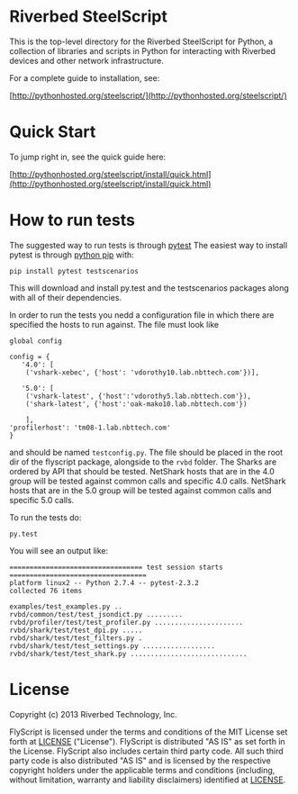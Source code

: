 Riverbed SteelScript
====================

This is the top-level directory for the Riverbed SteelScript for
Python, a collection of libraries and scripts in Python for interacting
with Riverbed devices and other network infrastructure.

For a complete guide to installation, see:

  [http://pythonhosted.org/steelscript/](http://pythonhosted.org/steelscript/)

Quick Start
===========

To jump right in, see the quick guide here:

  [http://pythonhosted.org/steelscript/install/quick.html](http://pythonhosted.org/steelscript/install/quick.html)

How to run tests
================

The suggested way to run tests is through [pytest](http://pytest.org/latest/)
The easiest way to install pytest is through
[python pip](http://www.pip-installer.org/en/latest/installing.html) with:

    pip install pytest testscenarios

This will download and install py.test and the testscenarios packages along
with all of their dependencies. 

In order to run the tests you nedd a configuration file in which there are
specified the hosts to run against. The file must look like


    global config

    config = {
       '4.0': [
        ('vshark-xebec', {'host': 'vdorothy10.lab.nbttech.com'})],
                        
       '5.0': [
        ('vshark-latest', {'host':'vdorothy5.lab.nbttech.com'}),
        ('shark-latest', {'host':'oak-mako10.lab.nbttech.com'})

        ],
	'profilerhost': 'tm08-1.lab.nbttech.com'
    }


and should be named `testconfig.py`. The file should be placed in the root
dir of the flyscript package, alongside to the `rvbd` folder.
The Sharks are ordered by API that should be tested. NetShark hosts that are in the 4.0
group will be tested against common calls and specific 4.0 calls. NetShark hosts that
are in the 5.0 group will be tested against common calls and specific 5.0 calls.

To run the tests do:

    py.test
    
You will see an output like:

    ================================= test session starts ==================================
    platform linux2 -- Python 2.7.4 -- pytest-2.3.2
    collected 76 items 

    examples/test_examples.py ..
    rvbd/common/test/test_jsondict.py .........
    rvbd/profiler/test/test_profiler.py ......................
    rvbd/shark/test/test_dpi.py .....
    rvbd/shark/test/test_filters.py .
    rvbd/shark/test/test_settings.py ..................
    rvbd/shark/test/test_shark.py .............................


License
=======

Copyright (c) 2013 Riverbed Technology, Inc.

FlyScript is licensed under the terms and conditions of the MIT
License set forth at
[LICENSE](https://github.com/riverbed/flyscript/blob/master/LICENSE)
("License").  FlyScript is distributed "AS IS" as set forth in
the License.  FlyScript also includes certain third party code.
All such third party code is also distributed "AS IS" and is licensed
by the respective copyright holders under the applicable terms and
conditions (including, without limitation, warranty and liability
disclaimers) identified at
[LICENSE](https://github.com/riverbed/flyscript/blob/master/LICENSE).
